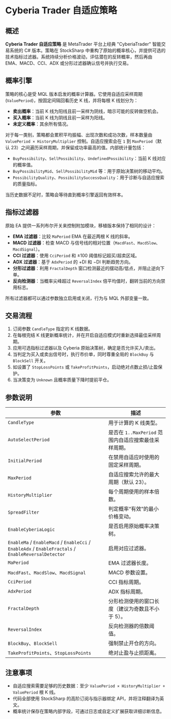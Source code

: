 # Cyberia Trader 自适应策略

## 概述
**Cyberia Trader 自适应策略** 是 MetaTrader 平台上经典 "CyberiaTrader" 智能交易系统的 C# 版本。策略在 StockSharp 中重构了原始的概率核心，并提供可选的技术指标过滤器。系统持续分析价格波动，评估潜在的反转概率，然后再由 EMA、MACD、CCI、ADX 或分形过滤器确认信号并执行交易。

## 概率引擎
策略的核心是受 MQL 版本启发的概率计算器。它使用自适应采样周期 (`ValuePeriod`)，按固定间隔回看历史 K 线，并将每根 K 线划分为：

* **卖出概率**：当前 K 线为阳线且前一采样为阴线，暗示可能的反转做空机会。
* **买入概率**：当前 K 线为阴线且前一采样为阳线。
* **未定义概率**：其余所有情况。

对于每一类别，策略都会累积平均振幅、出现次数和成功次数，样本数量由 `ValuePeriod × HistoryMultiplier` 控制。自适应搜索会在 `1` 到 `MaxPeriod`（默认 23）之间遍历采样周期，并保留成功率最高的值。内部统计量包括：

* `BuyPossibility`、`SellPossibility`、`UndefinedPossibility`：当前 K 线对应的概率值。
* `BuyPossibilityMid`、`SellPossibilityMid` 等：用于原始决策树的移动平均。
* `PossibilityQuality`、`PossibilitySuccessQuality`：用于诊断与自适应搜索的质量指标。

当历史数据不足时，策略会等待直到概率引擎返回有效样本。

## 指标过滤器
原始 EA 提供一系列布尔开关来控制附加模块，移植版本保持了相同的设计：

* **EMA 过滤器**：比较 `MaPeriod` EMA 在最近两根 K 线的斜率。
* **MACD 过滤器**：检查 MACD 与信号线的相对位置（`MacdFast`、`MacdSlow`、`MacdSignal`）。
* **CCI 过滤器**：使用 `CciPeriod` 和 ±100 阈值标记超买/超卖区域。
* **ADX 过滤器**：基于 `AdxPeriod` 的 +DI 和 −DI 判断趋势方向。
* **分形过滤器**：利用 `FractalDepth` 窗口检测最近的摆动高/低点，并阻止逆向下单。
* **反向检测器**：当概率尖峰超过 `ReversalIndex` 倍平均值时，翻转当前的方向禁用标志。

所有过滤器都可以通过参数独立启用或关闭，行为与 MQL 外部变量一致。

## 交易流程
1. 订阅参数 `CandleType` 指定的 K 线数据。
2. 在每根完结 K 线更新概率统计，并在开启自适应模式时重新选择最佳采样周期。
3. 应用可选指标过滤器以及 Cyberia 原始决策树，确定是否允许买入/卖出。
4. 当判定为买入或卖出信号时，执行市价单，同时尊重全局的 `BlockBuy` 与 `BlockSell` 开关。
5. 如设置了 `StopLossPoints` 或 `TakeProfitPoints`，启动绝对点数止损/止盈保护。
6. 当决策变为 `Unknown` 且概率质量下降时提前平仓。

## 参数说明
| 参数 | 描述 |
| --- | --- |
| `CandleType` | 用于计算的 K 线类型。 |
| `AutoSelectPeriod` | 是否在 `1..MaxPeriod` 范围内自适应搜索最佳采样周期。 |
| `InitialPeriod` | 在禁用自适应时使用的固定采样周期。 |
| `MaxPeriod` | 自适应搜索允许的最大周期（默认 23）。 |
| `HistoryMultiplier` | 每个周期使用的样本倍数。 |
| `SpreadFilter` | 判定概率“有效”的最小价格变动。 |
| `EnableCyberiaLogic` | 是否启用原始概率决策树。 |
| `EnableMa` / `EnableMacd` / `EnableCci` / `EnableAdx` / `EnableFractals` / `EnableReversalDetector` | 启用对应过滤器。 |
| `MaPeriod` | EMA 过滤器长度。 |
| `MacdFast`、`MacdSlow`、`MacdSignal` | MACD 参数设置。 |
| `CciPeriod` | CCI 指标周期。 |
| `AdxPeriod` | ADX 指标周期。 |
| `FractalDepth` | 分形检测使用的窗口长度（建议为奇数且不小于 5）。 |
| `ReversalIndex` | 反向检测器的倍数阈值。 |
| `BlockBuy`、`BlockSell` | 强制禁止开仓的方向。 |
| `TakeProfitPoints`、`StopLossPoints` | 绝对止盈与止损距离。 |

## 注意事项
* 自适应搜索需要足够的历史数据：至少 `ValuePeriod × HistoryMultiplier + ValuePeriod` 根 K 线。
* 代码全部使用 StockSharp 的高阶订阅与指示器绑定 API，并将注释翻译为英文。
* 概率统计保存在策略内部字段，可通过日志或自定义扩展获取详细诊断信息。
